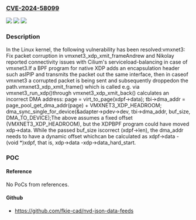 ### [CVE-2024-58099](https://cve.mitre.org/cgi-bin/cvename.cgi?name=CVE-2024-58099)
![](https://img.shields.io/static/v1?label=Product&message=Linux&color=blue)
![](https://img.shields.io/static/v1?label=Version&message=54f00cce11786742bd11e5e68c3bf85e6dc048c9%3C%2059ba6cdadb9c26b606a365eb9c9b25eb2052622d%20&color=brighgreen)
![](https://img.shields.io/static/v1?label=Vulnerability&message=n%2Fa&color=brighgreen)

### Description

In the Linux kernel, the following vulnerability has been resolved:vmxnet3: Fix packet corruption in vmxnet3_xdp_xmit_frameAndrew and Nikolay reported connectivity issues with Cilium's serviceload-balancing in case of vmxnet3.If a BPF program for native XDP adds an encapsulation header such asIPIP and transmits the packet out the same interface, then in caseof vmxnet3 a corrupted packet is being sent and subsequently droppedon the path.vmxnet3_xdp_xmit_frame() which is called e.g. via vmxnet3_run_xdp()through vmxnet3_xdp_xmit_back() calculates an incorrect DMA address:  page = virt_to_page(xdpf->data);  tbi->dma_addr = page_pool_get_dma_addr(page) +                  VMXNET3_XDP_HEADROOM;  dma_sync_single_for_device(&adapter->pdev->dev,                             tbi->dma_addr, buf_size,                             DMA_TO_DEVICE);The above assumes a fixed offset (VMXNET3_XDP_HEADROOM), but the XDPBPF program could have moved xdp->data. While the passed buf_size iscorrect (xdpf->len), the dma_addr needs to have a dynamic offset whichcan be calculated as xdpf->data - (void *)xdpf, that is, xdp->data -xdp->data_hard_start.

### POC

#### Reference
No PoCs from references.

#### Github
- https://github.com/fkie-cad/nvd-json-data-feeds

